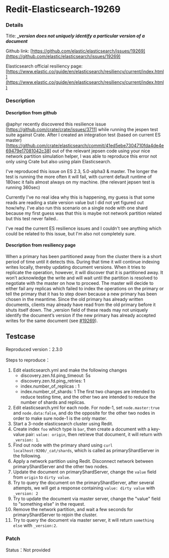 # Redit-Elasticsearch-19269

### Details

Title: ***_version does not uniquely identify a particular version of a document***

Github link: [https://github.com/elastic/elasticsearch/issues/19269](https://github.com/elastic/elasticsearch/issues/19269)

Elasticsearch official resiliency page: [https://www.elastic.co/guide/en/elasticsearch/resiliency/current/index.html](https://www.elastic.co/guide/en/elasticsearch/resiliency/current/index.html)

### Description

#### Description from github

@aphyr recently discovered this resilience issue [https://github.com/crate/crate/issues/3711] while running the jespen test suite against Crate.
After I created an integration test (based on current ES master) [https://github.com/crate/elasticsearch/commit/41ed5ebe7304710fda4de4e69479e17081042c38] out of the relevant jepsen code using your nice network partition simulation helper, I was able to reproduce this error not only using Crate but also using plain Elasticsearch.

I've reproduced this issue on ES 2.3, 5.0-alpha3 & master.
The longer the test is running the more often it will fail, with current default runtime of 180sec it fails almost always on my machine. (the relevant jepsen test is running 360sec)

Currently I've no real idea why this is happening, my guess is that some reads are reading a stale version value but I did not yet figured out how/why.
I've also run this scenario on a single node with one shard because my first guess was that this is maybe not network partition related but this test never failed..

I've read the current ES resilience issues and I couldn't see anything which could be related to this issue, but I'm also not completely sure.

#### Description from resiliency page

When a primary has been partitioned away from the cluster there is a short period of time until it detects this. 
During that time it will continue indexing writes locally, thereby updating document versions. 
When it tries to replicate the operation, however, it will discover that it is partitioned away. 
It won’t acknowledge the write and will wait until the partition is resolved to negotiate with the master on how to proceed. 
The master will decide to either fail any replicas which failed to index the operations on the primary or tell the primary that it has to step down because a new primary has been chosen in the meantime. 
Since the old primary has already written documents, clients may already have read from the old primary before it shuts itself down. 
The _version field of these reads may not uniquely identify the document’s version if the new primary has already accepted writes for the same document (see [#19269](https://github.com/elastic/elasticsearch/issues/19269)).

## Testcase

Reproduced version：2.3.0

Steps to reproduce：
1. Edit elasticsearch.yml and make the following changes
    - discovery.zen.fd.ping_timeout: 5s
    - discovery.zen.fd.ping_retries: 1
    - index.number_of_replicas : 1
    - index.number_of_shards: 1
   The first two changes are intended to reduce testing time, and the other two are intended to reduce the number of shards and replicas.
2. Edit elasticsearch.yml for each node. 
For node-1, set `node.master:true` and `node.data:false`, and do the opposite for the other two nodes in order to make sure node-1 is the only master.
3. Start a 3-node elasticsearch cluster using Redit.
4. Create index `foo` which type is `bar`, then create a document with a key-value pair: `value: origin`, then retrieve that document, it will return with `_version: 1`.
5. Find out node with the primary shard using `curl localhost:9200/_cat/shards`, which is called as primaryShardServer in the following.
6. Apply a network partition using Redit. Disconnect network between primaryShardServer and the other two nodes.
7. Update the document on primaryShardServer, change the `value` field from `origin` to `dirty value`.
8. Try to query the document on the primaryShardServer, after several attempts, we will get a response containing `value: dirty value` with `_version: 2`
9. Try to update the document via master server, change the "value" field to "something else" in the request.
10. Remove the network partition, and wait a few seconds for primaryShardServer to rejoin the cluster.
11. Try to query the document via master server, it will return `something else` with `_version:2`.

### Patch 

Status：Not provided



